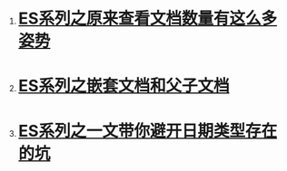 1. # [ES系列之原来查看文档数量有这么多姿势](https://segmentfault.com/a/1190000022258926)

2. # [ES系列之嵌套文档和父子文档](https://segmentfault.com/a/1190000022161752)

3. # [ES系列之一文带你避开日期类型存在的坑](https://segmentfault.com/a/1190000022064788)





